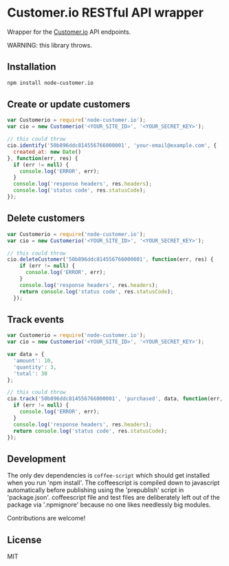 # Customer.io RESTful API wrapper

Wrapper for the [Customer.io](http://customer.io/docs/api/rest.html) API endpoints.

WARNING: this library throws.

## Installation

```bash
npm install node-customer.io
```

## Create or update customers

```JavaScript
var Customerio = require('node-customer.io');
var cio = new Customerio('<YOUR_SITE_ID>', '<YOUR_SECRET_KEY>');

// this could throw
cio.identify('50b896ddc814556766000001', 'your-email@example.com', {
  created_at: new Date()
}, function(err, res) {
  if (err != null) {
    console.log('ERROR', err);
  }
  console.log('response headers', res.headers);
  console.log('status code', res.statusCode);
});
```

## Delete customers
```JavaScript
var Customerio = require('node-customer.io');
var cio = new Customerio('<YOUR_SITE_ID>', '<YOUR_SECRET_KEY>');

// this could throw
cio.deleteCustomer('50b896ddc814556766000001', function(err, res) {
    if (err != null) {
      console.log('ERROR', err);
    }
    console.log('response headers', res.headers);
    return console.log('status code', res.statusCode);
  });
```
## Track events
```JavaScript
var Customerio = require('node-customer.io');
var cio = new Customerio('<YOUR_SITE_ID>', '<YOUR_SECRET_KEY>');

var data = {
  'amount': 10,
  'quantity': 3,
  'total': 30
};

// this could throw
cio.track('50b896ddc814556766000001', 'purchased', data, function(err, res) {
  if (err != null) {
    console.log('ERROR', err);
  }
  console.log('response headers', res.headers);
  return console.log('status code', res.statusCode);
});
```

## Development

The only dev dependencies is `coffee-script` which should get installed when you run 'npm install'. The coffeescript is compiled down to javascript automatically before publishing using the 'prepublish' script in 'package.json'. coffeescript file and test files are deliberately left out of the package via '.npmignore' 
because no one likes needlessly big modules.

Contributions are welcome!

## License

MIT
